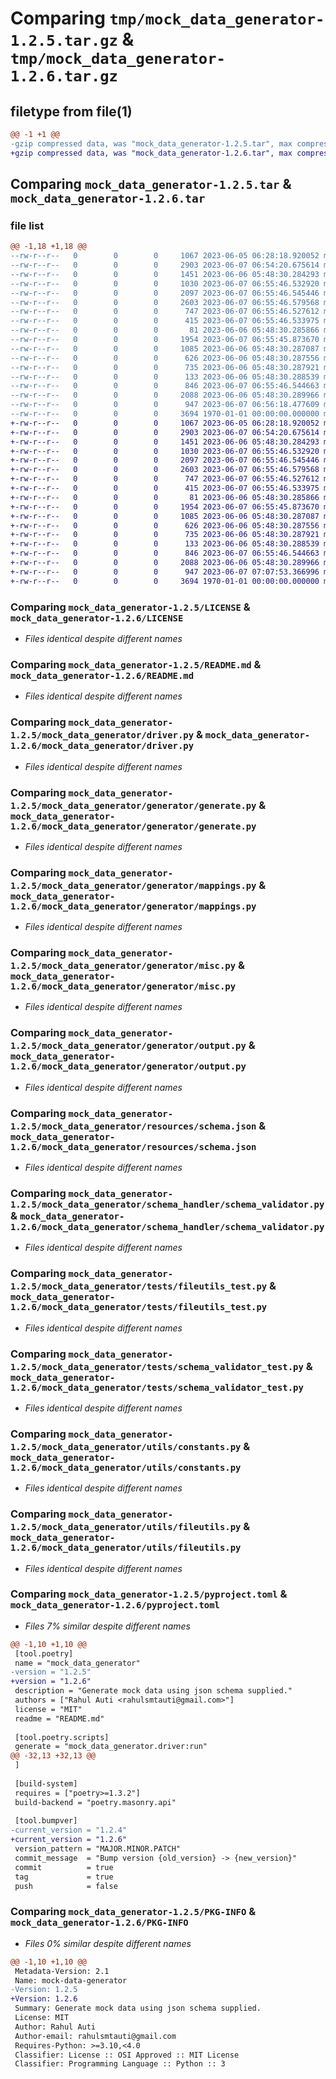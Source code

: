 # Comparing `tmp/mock_data_generator-1.2.5.tar.gz` & `tmp/mock_data_generator-1.2.6.tar.gz`

## filetype from file(1)

```diff
@@ -1 +1 @@
-gzip compressed data, was "mock_data_generator-1.2.5.tar", max compression
+gzip compressed data, was "mock_data_generator-1.2.6.tar", max compression
```

## Comparing `mock_data_generator-1.2.5.tar` & `mock_data_generator-1.2.6.tar`

### file list

```diff
@@ -1,18 +1,18 @@
--rw-r--r--   0        0        0     1067 2023-06-05 06:28:18.920052 mock_data_generator-1.2.5/LICENSE
--rw-r--r--   0        0        0     2903 2023-06-07 06:54:20.675614 mock_data_generator-1.2.5/README.md
--rw-r--r--   0        0        0     1451 2023-06-06 05:48:30.284293 mock_data_generator-1.2.5/mock_data_generator/driver.py
--rw-r--r--   0        0        0     1030 2023-06-07 06:55:46.532920 mock_data_generator-1.2.5/mock_data_generator/generator/generate.py
--rw-r--r--   0        0        0     2097 2023-06-07 06:55:46.545446 mock_data_generator-1.2.5/mock_data_generator/generator/mappings.py
--rw-r--r--   0        0        0     2603 2023-06-07 06:55:46.579568 mock_data_generator-1.2.5/mock_data_generator/generator/misc.py
--rw-r--r--   0        0        0      747 2023-06-07 06:55:46.527612 mock_data_generator-1.2.5/mock_data_generator/generator/output.py
--rw-r--r--   0        0        0      415 2023-06-07 06:55:46.533975 mock_data_generator-1.2.5/mock_data_generator/generator/predefined.py
--rw-r--r--   0        0        0       81 2023-06-06 05:48:30.285866 mock_data_generator-1.2.5/mock_data_generator/resources/config.ini
--rw-r--r--   0        0        0     1954 2023-06-07 06:55:45.873670 mock_data_generator-1.2.5/mock_data_generator/resources/schema.json
--rw-r--r--   0        0        0     1085 2023-06-06 05:48:30.287087 mock_data_generator-1.2.5/mock_data_generator/schema_handler/schema_validator.py
--rw-r--r--   0        0        0      626 2023-06-06 05:48:30.287556 mock_data_generator-1.2.5/mock_data_generator/tests/fileutils_test.py
--rw-r--r--   0        0        0      735 2023-06-06 05:48:30.287921 mock_data_generator-1.2.5/mock_data_generator/tests/schema_validator_test.py
--rw-r--r--   0        0        0      133 2023-06-06 05:48:30.288539 mock_data_generator-1.2.5/mock_data_generator/tests/test.json
--rw-r--r--   0        0        0      846 2023-06-07 06:55:46.544663 mock_data_generator-1.2.5/mock_data_generator/utils/constants.py
--rw-r--r--   0        0        0     2088 2023-06-06 05:48:30.289966 mock_data_generator-1.2.5/mock_data_generator/utils/fileutils.py
--rw-r--r--   0        0        0      947 2023-06-07 06:56:18.477609 mock_data_generator-1.2.5/pyproject.toml
--rw-r--r--   0        0        0     3694 1970-01-01 00:00:00.000000 mock_data_generator-1.2.5/PKG-INFO
+-rw-r--r--   0        0        0     1067 2023-06-05 06:28:18.920052 mock_data_generator-1.2.6/LICENSE
+-rw-r--r--   0        0        0     2903 2023-06-07 06:54:20.675614 mock_data_generator-1.2.6/README.md
+-rw-r--r--   0        0        0     1451 2023-06-06 05:48:30.284293 mock_data_generator-1.2.6/mock_data_generator/driver.py
+-rw-r--r--   0        0        0     1030 2023-06-07 06:55:46.532920 mock_data_generator-1.2.6/mock_data_generator/generator/generate.py
+-rw-r--r--   0        0        0     2097 2023-06-07 06:55:46.545446 mock_data_generator-1.2.6/mock_data_generator/generator/mappings.py
+-rw-r--r--   0        0        0     2603 2023-06-07 06:55:46.579568 mock_data_generator-1.2.6/mock_data_generator/generator/misc.py
+-rw-r--r--   0        0        0      747 2023-06-07 06:55:46.527612 mock_data_generator-1.2.6/mock_data_generator/generator/output.py
+-rw-r--r--   0        0        0      415 2023-06-07 06:55:46.533975 mock_data_generator-1.2.6/mock_data_generator/generator/predefined.py
+-rw-r--r--   0        0        0       81 2023-06-06 05:48:30.285866 mock_data_generator-1.2.6/mock_data_generator/resources/config.ini
+-rw-r--r--   0        0        0     1954 2023-06-07 06:55:45.873670 mock_data_generator-1.2.6/mock_data_generator/resources/schema.json
+-rw-r--r--   0        0        0     1085 2023-06-06 05:48:30.287087 mock_data_generator-1.2.6/mock_data_generator/schema_handler/schema_validator.py
+-rw-r--r--   0        0        0      626 2023-06-06 05:48:30.287556 mock_data_generator-1.2.6/mock_data_generator/tests/fileutils_test.py
+-rw-r--r--   0        0        0      735 2023-06-06 05:48:30.287921 mock_data_generator-1.2.6/mock_data_generator/tests/schema_validator_test.py
+-rw-r--r--   0        0        0      133 2023-06-06 05:48:30.288539 mock_data_generator-1.2.6/mock_data_generator/tests/test.json
+-rw-r--r--   0        0        0      846 2023-06-07 06:55:46.544663 mock_data_generator-1.2.6/mock_data_generator/utils/constants.py
+-rw-r--r--   0        0        0     2088 2023-06-06 05:48:30.289966 mock_data_generator-1.2.6/mock_data_generator/utils/fileutils.py
+-rw-r--r--   0        0        0      947 2023-06-07 07:07:53.366996 mock_data_generator-1.2.6/pyproject.toml
+-rw-r--r--   0        0        0     3694 1970-01-01 00:00:00.000000 mock_data_generator-1.2.6/PKG-INFO
```

### Comparing `mock_data_generator-1.2.5/LICENSE` & `mock_data_generator-1.2.6/LICENSE`

 * *Files identical despite different names*

### Comparing `mock_data_generator-1.2.5/README.md` & `mock_data_generator-1.2.6/README.md`

 * *Files identical despite different names*

### Comparing `mock_data_generator-1.2.5/mock_data_generator/driver.py` & `mock_data_generator-1.2.6/mock_data_generator/driver.py`

 * *Files identical despite different names*

### Comparing `mock_data_generator-1.2.5/mock_data_generator/generator/generate.py` & `mock_data_generator-1.2.6/mock_data_generator/generator/generate.py`

 * *Files identical despite different names*

### Comparing `mock_data_generator-1.2.5/mock_data_generator/generator/mappings.py` & `mock_data_generator-1.2.6/mock_data_generator/generator/mappings.py`

 * *Files identical despite different names*

### Comparing `mock_data_generator-1.2.5/mock_data_generator/generator/misc.py` & `mock_data_generator-1.2.6/mock_data_generator/generator/misc.py`

 * *Files identical despite different names*

### Comparing `mock_data_generator-1.2.5/mock_data_generator/generator/output.py` & `mock_data_generator-1.2.6/mock_data_generator/generator/output.py`

 * *Files identical despite different names*

### Comparing `mock_data_generator-1.2.5/mock_data_generator/resources/schema.json` & `mock_data_generator-1.2.6/mock_data_generator/resources/schema.json`

 * *Files identical despite different names*

### Comparing `mock_data_generator-1.2.5/mock_data_generator/schema_handler/schema_validator.py` & `mock_data_generator-1.2.6/mock_data_generator/schema_handler/schema_validator.py`

 * *Files identical despite different names*

### Comparing `mock_data_generator-1.2.5/mock_data_generator/tests/fileutils_test.py` & `mock_data_generator-1.2.6/mock_data_generator/tests/fileutils_test.py`

 * *Files identical despite different names*

### Comparing `mock_data_generator-1.2.5/mock_data_generator/tests/schema_validator_test.py` & `mock_data_generator-1.2.6/mock_data_generator/tests/schema_validator_test.py`

 * *Files identical despite different names*

### Comparing `mock_data_generator-1.2.5/mock_data_generator/utils/constants.py` & `mock_data_generator-1.2.6/mock_data_generator/utils/constants.py`

 * *Files identical despite different names*

### Comparing `mock_data_generator-1.2.5/mock_data_generator/utils/fileutils.py` & `mock_data_generator-1.2.6/mock_data_generator/utils/fileutils.py`

 * *Files identical despite different names*

### Comparing `mock_data_generator-1.2.5/pyproject.toml` & `mock_data_generator-1.2.6/pyproject.toml`

 * *Files 7% similar despite different names*

```diff
@@ -1,10 +1,10 @@
 [tool.poetry]
 name = "mock_data_generator"
-version = "1.2.5"
+version = "1.2.6"
 description = "Generate mock data using json schema supplied."
 authors = ["Rahul Auti <rahulsmtauti@gmail.com>"]
 license = "MIT"
 readme = "README.md"
 
 [tool.poetry.scripts]
 generate = "mock_data_generator.driver:run"
@@ -32,13 +32,13 @@
 ]
 
 [build-system]
 requires = ["poetry>=1.3.2"]
 build-backend = "poetry.masonry.api"
 
 [tool.bumpver]
-current_version = "1.2.4"
+current_version = "1.2.6"
 version_pattern = "MAJOR.MINOR.PATCH"
 commit_message  = "Bump version {old_version} -> {new_version}"
 commit          = true
 tag             = true
 push            = false
```

### Comparing `mock_data_generator-1.2.5/PKG-INFO` & `mock_data_generator-1.2.6/PKG-INFO`

 * *Files 0% similar despite different names*

```diff
@@ -1,10 +1,10 @@
 Metadata-Version: 2.1
 Name: mock-data-generator
-Version: 1.2.5
+Version: 1.2.6
 Summary: Generate mock data using json schema supplied.
 License: MIT
 Author: Rahul Auti
 Author-email: rahulsmtauti@gmail.com
 Requires-Python: >=3.10,<4.0
 Classifier: License :: OSI Approved :: MIT License
 Classifier: Programming Language :: Python :: 3
```

